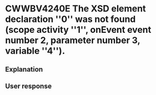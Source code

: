 # CWWBV4240E The XSD element declaration ''0'' was not found (scope activity ''1'', onEvent event number 2, parameter number 3, variable ''4'').

## Explanation

## User response